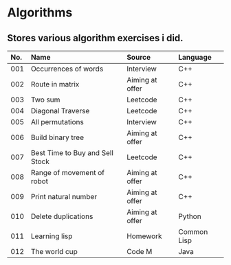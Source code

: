 # Algorithms
Stores various algorithm exercises i did.
---
|No.|Name|Source|Language
|:-|:-|:-|:-|
|001|Occurrences of words|Interview|C++|
|002|Route in matrix|Aiming at offer|C++|
|003|Two sum|Leetcode|C++|
|004|Diagonal Traverse|Leetcode|C++|
|005|All permutations|Interview|C++|
|006|Build binary tree|Aiming at offer|C++|
|007|Best Time to Buy and Sell Stock|Leetcode|C++|
|008|Range of movement of robot|Aiming at offer|C++|
|009|Print natural number|Aiming at offer|C++|
|010|Delete duplications|Aiming at offer|Python|
|011|Learning lisp|Homework|Common Lisp|
|012|The world cup|Code M|Java|